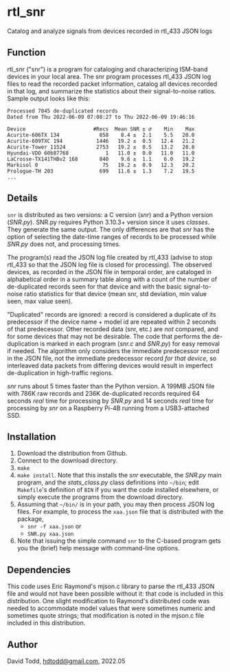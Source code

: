 # rtl_snr
Catalog and analyze signals from devices recorded in rtl_433 JSON logs

## Function
rtl_snr ("snr") is a program for cataloging and characterizing ISM-band devices in your local area.  The snr program processes rtl_433 JSON log files to read the recorded packet information, catalog all devices recorded in that log, and summarize the statistics about their signal-to-noise ratios.  Sample output looks like this:
```
Processed 7045 de-duplicated records
Dated from Thu 2022-06-09 07:08:27 to Thu 2022-06-09 19:46:16

Device                      #Recs  Mean SNR ± 𝜎    Min    Max
Acurite-606TX 134             858    8.4 ±  2.1    5.5   20.0
Acurite-609TXC 194           1446   19.2 ±  0.5   12.4   21.2
Acurite-Tower 11524          2753   19.2 ±  0.5   13.2   20.8
Hyundai-VDO 60b87768            1   11.0 ±  0.0   11.0   11.0
LaCrosse-TX141THBv2 168       840    9.6 ±  1.1    6.0   19.2
Markisol 0                     75   19.2 ±  0.9   12.3   20.2
Prologue-TH 203               699   11.6 ±  1.3    7.2   19.5
...
```

## Details

`snr` is distributed as two versions: a C version (*snr*) and a Python version (*SNR.py*).  SNR.py requires Python 3.10.3+ version since it uses *classes*.
They generate the same output.  The only differences are that *snr* has the option of selecting the date-time ranges of records to be processed while *SNR.py* does not, and processing times.

The program(s) read the JSON log file created by rtl_433 (advise to stop rtl_433 so that the JSON log file is closed for processing). The observed devices, as recorded in the JSON file in temporal order, are cataloged in alphabetical order in a summary table along with a count of the number of de-duplicated records seen for that device and with the basic signal-to-noise ratio statistics for that device (mean snr, std deviation, min value seen, max value seen). 

"Duplicated" records are ignored: a record is considered a duplicate of its predecessor if the device name + model id are repeated within 2 seconds of that predecessor.  Other recorded data (snr, etc.) are *not* compared, and for some devices that may not be desirable.  The code that performs the de-duplication is marked in each program (*snr.c* and *SNR.py*) for easy removal if needed.  The algorithm only considers the immediate predecessor record in the JSON file, not the immediate predecessor record *for that device*, so interleaved data packets from differing devices would result in imperfect de-duplication in high-traffic regions. 

*snr* runs about 5 times faster than the Python version.  A 199MB JSON file with 786K raw records and 236K de-duplicated records required 64 seconds *real* time for processing by *SNR.py* and 14 seconds *real* time for processing by *snr* on a Raspberry Pi-4B running from a USB3-attached SSD.

## Installation
1. Download the distribution from Github.  
2. Connect to the download directory.
3. `make`
4. `make install`.  Note that this installs the *snr* executable, the *SNR.py* main program, and the *stats_class.py* class definitions into `~/bin`; edit `Makefile`'s definition of `BIN` if you want the code installed elsewhere, or simply execute the programs from the download directory.
5. Assuming that `~/bin/` is in your path, you may then process JSON log files.  For example, to process the `xaa.json` file that is distributed with the package, 
   - `snr -f xaa.json`
   or
   - `SNR.py xaa.json`
6.  Note that issuing the simple command `snr` to the C-based program gets you the (brief) help message with command-line options.

## Dependencies
This code uses Eric Raymond's mjson.c library to parse the rtl_433 JSON file and would not have been possible without it: that code is included in this distribution.  One slight modification to Raymond's distributed code was needed to accommodate model values that were sometimes numeric and sometimes quote strings; that modification is noted in the mjson.c file included in this distribution.

## Author
David Todd, hdtodd@gmail.com, 2022.05





